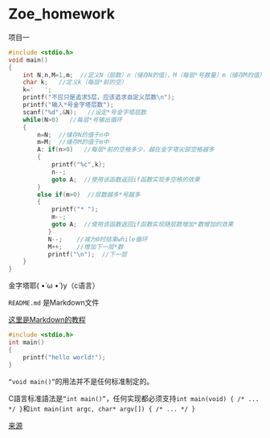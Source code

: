 # Zoe_homework

项目一

``` C
#include <stdio.h>
void main()
{
	int N,n,M=1,m;  //定义N（层数）n（储存N的值），M（每层*号数量）m（储存M的值）
	char k;   //定义k（每层*前的空）
	k='   ';
	printf("不应只是追求5层，应该追求自定义层数\n");
	printf("输入*号金字塔层数");
	scanf("%d",&N);   //设定*号金字塔层数
	while(N>0)   //每层*号输出循环
	{
		n=N;  //储存N的值于n中
		m=M;  //储存M的值于m中
		A: if(n>0)   //每层*前的空格多少，越在金字塔尖部空格越多
		{
			printf("%c",k);
			n--;
			goto A;  //使用该函数返回if函数实现多空格的效果
		}
		else if(m>0)  //层数越多*号越多
		{
			printf("* ");
			m--;
			goto A;  //使用该函数返回if函数实现随层数增加*数增加的效果
		   }
		   N--;    //减为0时结束while循环
		   M++;    //增加下一层*数
		   printf("\n");  //下一层
	}
}
```

金字塔耶( •̀ ω •́ )y（c语言）

`README.md` 是Markdown文件

[这里是Markdown的教程](https://www.runoob.com/markdown/md-tutorial.html)

``` C
#include <stdio.h>
int main()
{
    printf("hello world!");
}
```

`“void main()”`的用法并不是任何标准制定的。

C語言标准語法是`“int main()”`，任何实现都必须支持`int main(void) { /* ... */ }`和`int main(int argc, char* argv[]) { /* ... */ } ` 

[来源](http://www.stroustrup.com/bs_faq2.html#void-main)